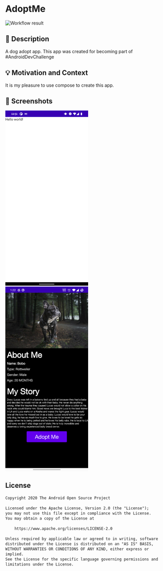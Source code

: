# AdoptMe

<!--- Replace <OWNER> with your Github Username and <REPOSITORY> with the name of your repository. -->
<!--- You can find both of these in the url bar when you open your repository in github. -->
![Workflow result](https://github.com/hust201010701/ComposeWeek1/workflows/Check/badge.svg)


## :scroll: Description
<!--- Describe your app in one or two sentences -->
A dog adopt app. This app was created for becoming part of #AndroidDevChallenge

## :bulb: Motivation and Context
<!--- Optionally point readers to interesting parts of your submission. -->
<!--- What are you especially proud of? -->
It is my pleasure to use compose to create this app.


## :camera_flash: Screenshots
<!-- You can add more screenshots here if you like -->
<img src="/results/screenshot_1.png" width="260">&emsp;<img src="/results/screenshot_2.png" width="260">

## License
```
Copyright 2020 The Android Open Source Project

Licensed under the Apache License, Version 2.0 (the "License");
you may not use this file except in compliance with the License.
You may obtain a copy of the License at

    https://www.apache.org/licenses/LICENSE-2.0

Unless required by applicable law or agreed to in writing, software
distributed under the License is distributed on an "AS IS" BASIS,
WITHOUT WARRANTIES OR CONDITIONS OF ANY KIND, either express or implied.
See the License for the specific language governing permissions and
limitations under the License.
```